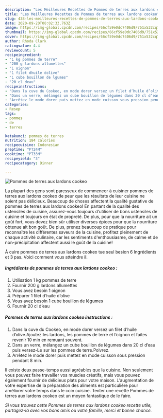 ```yaml
---
description: "Les Meilleures Recettes de Pommes de terres aux lardons cookeo"
title: "Les Meilleures Recettes de Pommes de terres aux lardons cookeo"
slug: 438-les-meilleures-recettes-de-pommes-de-terres-aux-lardons-cookeo
date: 2020-09-20T00:02:33.763Z
image: https://img-global.cpcdn.com/recipes/66cf59e0dc7406d9/751x532cq70/pommes-de-terres-aux-lardons-cookeo-photo-principale-de-la-recette.jpg
thumbnail: https://img-global.cpcdn.com/recipes/66cf59e0dc7406d9/751x532cq70/pommes-de-terres-aux-lardons-cookeo-photo-principale-de-la-recette.jpg
cover: https://img-global.cpcdn.com/recipes/66cf59e0dc7406d9/751x532cq70/pommes-de-terres-aux-lardons-cookeo-photo-principale-de-la-recette.jpg
author: Rhoda Clark
ratingvalue: 4.4
reviewcount: 5
recipeingredient:
- "1 kg pommes de terre"
- "200 g lardons allumettes"
- "1 oignon"
- "1 filet dhuile dolive"
- "1 cube bouillon de lgumes"
- "20 cl deau"
recipeinstructions:
- "Dans la cuve du Cookeo, en mode dorer versez un filet d’huile d’olive.Ajoutez les lardons, les pommes de terre et l’oignon et faites revenir 10 min en remuant souvent."
- "Dans un verre, mélangez un cube bouillon de légumes dans 20 cl d’eau puis versez-Le sur les pommes de terre.Poivrez."
- "Arrêtez le mode dorer puis mettez en mode cuisson sous pression pendant 8 min."
categories:
- Resep
tags:
- pommes
- de
- terres

katakunci: pommes de terres 
nutrition: 184 calories
recipecuisine: Indonesian
preptime: "PT24M"
cooktime: "PT33M"
recipeyield: "3"
recipecategory: Dinner

---
```



![Pommes de terres aux lardons cookeo](https://img-global.cpcdn.com/recipes/66cf59e0dc7406d9/751x532cq70/pommes-de-terres-aux-lardons-cookeo-photo-principale-de-la-recette.jpg)

La plupart des gens sont paresseux de commencer à cuisiner pommes de terres aux lardons cookeo de peur que les résultats de leur cuisine ne soient pas délicieux. Beaucoup de choses affectent la qualité gustative de pommes de terres aux lardons cookeo! En partant de la qualité des ustensiles de cuisine, assurez-vous toujours d'utiliser de bons ustensiles de cuisine et toujours en état de propreté. De plus, pour que la nourriture ait un goût fort, vous devez bien sûr utiliser diverses épices pour que la nourriture obtenue ait bon goût. De plus, prenez beaucoup de pratique pour reconnaître les différentes saveurs de la cuisine, profitez pleinement de chaque activité culinaire, car les sentiments d'enthousiasme, de calme et de non-précipitation affectent aussi le goût de la cuisine!

<!--inarticleads1-->

À cuire pommes de terres aux lardons cookeo tue seul besion 6 Ingrédients et 3 pas. Voici comment vous atteindre il.

##### Ingrédients de pommes de terres aux lardons cookeo :

1. Utilisation 1 kg pommes de terre
1. Fournir 200 g lardons allumettes
1. Vous avez besoin 1 oignon
1. Préparer 1 filet d’huile d’olive
1. Vous avez besoin 1 cube bouillon de légumes
1. Fournir 20 cl d’eau




<!--inarticleads2-->

##### Pommes de terres aux lardons cookeo instructions :

1. Dans la cuve du Cookeo, en mode dorer versez un filet d’huile d’olive.Ajoutez les lardons, les pommes de terre et l’oignon et faites revenir 10 min en remuant souvent.
1. Dans un verre, mélangez un cube bouillon de légumes dans 20 cl d’eau puis versez-Le sur les pommes de terre.Poivrez.
1. Arrêtez le mode dorer puis mettez en mode cuisson sous pression pendant 8 min.




<!--inarticleads1-->

<p>
Il existe deux passe-temps aussi agréables que la cuisine. Non seulement vous pouvez faire travailler vos muscles créatifs, mais vous pouvez également fournir de délicieux plats pour votre maison. L'augmentation de votre expertise de la préparation des aliments est particulière pour améliorer votre temps dans le coin cuisine. Tenter une recette Pommes de terres aux lardons cookeo est un moyen fantastique de le faire.
</p>

<p>
<i>Si vous trouvez cette Pommes de terres aux lardons cookeo recette utile, partagez-la avec vos bons amis ou votre famille, merci et bonne chance.</i>
</p>
